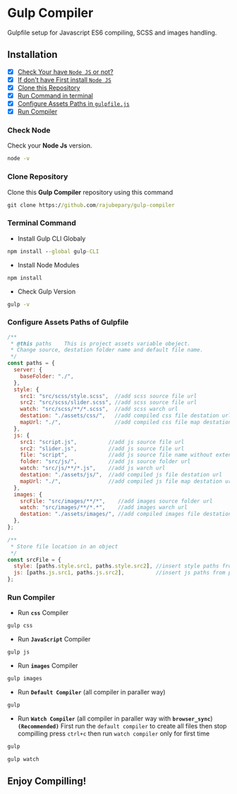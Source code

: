 # Gulp Compiler
Gulpfile setup for Javascript ES6 compiling, SCSS and images handling.

## Installation

- [X] [Check Your have `Node JS` or not?](#check-node)
- [X] [If don't have First install `Node JS`](https://nodejs.org/en/download)
- [X] [Clone this Repository](#clone-repository)
- [X] [Run Command in terminal](#terminal-command)
- [X] [Configure Assets Paths in `gulpfile.js` ](#configure-assets-paths-of-gulpfile)
- [X] [Run Compiler](#run-compiler)

### Check Node

Check your **Node Js** version.

```cmd
node -v
```

### Clone Repository

Clone this **Gulp Compiler** repository using this command

```cmd
git clone https://github.com/rajubepary/gulp-compiler
```

### Terminal Command

- Install Gulp CLI Globaly

```cmd
npm install --global gulp-CLI
```

- Install Node Modules

```cmd
npm install
```

- Check Gulp Version

```cmd
gulp -v
```

### Configure Assets Paths of Gulpfile

```js
/**
 * @this paths    This is project assets variable obeject.
 * Change source, destation folder name and default file name.
 */
const paths = {
  server: {
    baseFolder: "./",
  },
  style: {
    src1: "src/scss/style.scss",  //add scss source file url
    src2: "src/scss/slider.scss", //add scss source file url
    watch: "src/scss/**/*.scss",  //add scss warch url
    destation: "./assets/css/",   //add compiled css file destation url
    mapUrl: "./",                 //add compiled css file map destation url
  },
  js: {
    src1: "script.js",          //add js source file url
    src2: "slider.js",          //add js source file url
    file: "script",             //add js source file name without extention
    folder: "src/js/",          //add js source folder url
    watch: "src/js/**/*.js",    //add js warch url
    destation: "./assets/js/",  //add compiled js file destation url
    mapUrl: "./",               //add compiled js file map destation url
  },
  images: {
    srcFile: "src/images/**/*",    //add images source folder url
    watch: "src/images/**/*.*",    //add images warch url
    destation: "./assets/images/", //add compiled images file destation url
  },
};

/**
 * Store file location in an object
 */
const srcFile = {
  style: [paths.style.src1, paths.style.src2], //insert style paths from paths object
  js: [paths.js.src1, paths.js.src2],          //insert js paths from paths object
};
```

### Run Compiler

- Run **`css`** Compiler

```cmd
gulp css
```

- Run **`JavaScript`** Compiler
```cmd
gulp js
```

- Run **`images`** Compiler

```cmd
gulp images
```

- Run **`Default Compiler`** (all compiler in paraller way)
```cmd
gulp
```

- Run **`Watch Compiler`** (all compiler in paraller way with **`browser_sync`**) **`(Recommended)`** First run the `default compiler` to create all files then stop compilling press ```ctrl+c``` then run `watch compiler` only for first time
```cmd
gulp

gulp watch
```
## **Enjoy Compilling!**
